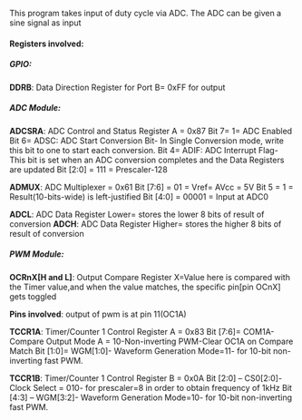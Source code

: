 This program takes input of duty cycle via ADC. The ADC can be given a sine signal as input

#### Registers involved:

##### GPIO:
**DDRB**: Data Direction Register for Port B= 0xFF for output

##### ADC Module:
**ADCSRA**: ADC Control and Status Register A = 0x87
Bit 7= 1= ADC Enabled
Bit 6= ADSC: ADC Start Conversion Bit- In Single Conversion mode, write this bit to one to start each conversion.
Bit 4= ADIF: ADC Interrupt Flag- This bit is set when an ADC conversion completes and the Data Registers are updated
Bit [2:0] = 111 = Prescaler-128

**ADMUX**: ADC Multiplexer = 0x61
Bit [7:6] = 01 = Vref= AVcc = 5V
Bit 5 = 1 = Result(10-bits-wide) is left-justified
Bit [4:0] = 00001 = Input at ADC0

**ADCL**: ADC Data Register Lower= stores the lower 8 bits of result of conversion
**ADCH**: ADC Data Register Higher= stores the higher 8 bits of result of conversion

##### PWM Module:
**OCRnX[H and L]**: Output Compare Register X=Value here is compared with the Timer value,and when the value matches, the specific pin[pin OCnX] gets toggled

**Pins involved**:
output of pwm is at pin 11(OC1A)

**TCCR1A**: Timer/Counter 1 Control Register A = 0x83
Bit [7:6]= COM1A-Compare Output Mode A = 10-Non-inverting PWM-Clear OC1A on Compare Match
Bit [1:0]= WGM[1:0]- Waveform Generation Mode=11- for 10-bit non-inverting fast PWM.

**TCCR1B**: Timer/Counter 1 Control Register B = 0x0A
Bit [2:0] – CS0[2:0]-Clock Select = 010- for prescaler=8 in order to obtain frequency of 1kHz
Bit [4:3] – WGM[3:2]- Waveform Generation Mode=10- for 10-bit non-inverting fast PWM.